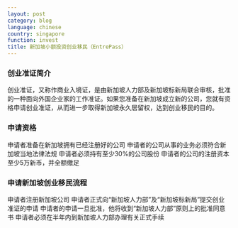 ```yaml
---
layout: post
category: blog
language: chinese
country: singapore
function: invest
title: 新加坡小额投资创业移民（EntrePass）
---
```


<h3>创业准证简介</h3>
创业准证，又称作商业入境证，是由新加坡人力部及新加坡标新局联合审核，批准的一种面向外国企业家的工作准证。如果您准备在新加坡成立新的公司，您就有资格申请创业准证，从而进一步取得新加坡永久居留权，达到创业移民的目的。


<h3>申请资格</h3>
申请者准备在新加坡拥有已经注册好的公司 
申请者的公司从事的业务必须符合新加坡当地法律法规 
申请者必须持有至少30%的公司股份 
申请者的公司的注册资本至少5万新币，并全额缴足


<h3>申请新加坡创业移民流程</h3>
申请者注册新加坡公司 
申请者正式向“新加坡人力部”及“新加坡标新局”提交创业准证的申请 
申请者的申请一旦批准，他将收到“新加坡人力部”原则上的批准同意书 
申请者必须在半年内到新加坡人力部办理有关正式手续